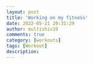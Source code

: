```yaml
---
layout: post
title: 'Working on my fitness'
date: 2022-05-21 20:31:29
author: multishiv19
comments: true
category: [workouts]
tags: [Workout]
description: 
---
```


<div width='100%' class='strava-embed-placeholder' data-embed-type='activity' data-embed-id='7177275345'></div>
<script src='https://strava-embeds.com/embed.js'></script>
